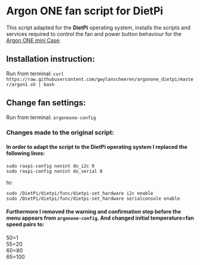 # Argon ONE fan script for DietPi
This script adapted for the **DietPi** operating system, installs the scripts and services required to control the fan and power button behaviour for the [Argon ONE mini Case](https://www.argon40.com/argon-one-raspberry-pi-4-case.html).

## Installation instruction:

Run from terminal: `curl https://raw.githubusercontent.com/gwylanscheeren/argonone_dietpi/master/argon1.sh | bash`

## Change fan settings:

Run from terminal: `argoneone-config`






### Changes made to the original script:
#### In order to adapt the script to the DietPi operating system I replaced the following lines:

`sudo raspi-config nonint do_i2c 0`  
`sudo raspi-config nonint do_serial 0`

to:

`sudo /DietPi/dietpi/func/dietpi-set_hardware i2c enable`  
`sudo /DietPi/dietpi/func/dietpi-set_hardware serialconsole enable`

#### Furthermore I removed the warning and confirmation step before the menu appears from `argonone-config`. And changed initial temperature=fan speed pairs to:
50=1  
55=20  
60=80  
65=100
